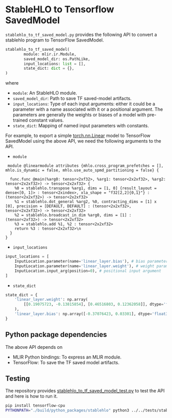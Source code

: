 # StableHLO to Tensorflow SavedModel

`stablehlo_to_tf_saved_model.py` provides the following API to convert a
stablehlo program to TensorFlow SavedModel.

```python
stablehlo_to_tf_saved_model(
        module: mlir.ir.Module,
        saved_model_dir: os.PathLike,
        input_locations: list = [],
        state_dict: dict = {},
)
```

where

* `module`: An StableHLO module.
* `saved_model_dir`: Path to save TF saved-model artifacts.
* `input_locations`: Type of each input arguments: either it could be a
  parameter with a name associated with it or a positional argument. The
  parameters are generally the weights or biases of a model with pre-trained
  constant values.
* `state_dict`: Mapping of named input parameters with constants.

For example, to export a simple
[torch.nn.Linear](https://pytorch.org/docs/stable/generated/torch.nn.Linear.html)
model to TensorFlow SavedModel using the above API, we need the following
arguments to the API.

* `module`

```mlir
 module @linearmodule attributes {mhlo.cross_program_prefetches = [], mhlo.is_dynamic = false, mhlo.use_auto_spmd_partitioning = false} {

  func.func @main(%arg0: tensor<2xf32>, %arg1: tensor<2x2xf32>, %arg2: tensor<2x2xf32>) -> tensor<2x2xf32> {
    %0 = stablehlo.transpose %arg1, dims = [1, 0] {result_layout = dense<[0, 1]> : tensor<2xindex>, xla_shape = "f32[2,2]{0,1}"} : (tensor<2x2xf32>) -> tensor<2x2xf32>
    %1 = stablehlo.dot_general %arg2, %0, contracting_dims = [1] x [0], precision = [DEFAULT, DEFAULT] : (tensor<2x2xf32>, tensor<2x2xf32>) -> tensor<2x2xf32>
    %2 = stablehlo.broadcast_in_dim %arg0, dims = [1] : (tensor<2xf32>) -> tensor<2x2xf32>
    %3 = stablehlo.add %1, %2 : tensor<2x2xf32>
    return %3 : tensor<2x2xf32>\n
  }
}
```

* `input_locations`

```python
input_locations = [
    InputLocation.parameter(name='linear_layer.bias'), # bias parameter
    InputLocation.parameter(name='linear_layer.weight'), # weight parameter
    InputLocation.input_arg(position=0), # positional input argument
]
```

* `state_dict`

```python
state_dict = {
    'linear_layer.weight': np.array(
        [[0.19075723, -0.13815854], [0.46516803, 0.12362058]], dtype='float32'
    ),
    'linear_layer.bias': np.array([-0.37076423, 0.03301], dtype='float32'),
}
```

## Python package dependencies

The above API depends on

* MLIR Python bindings: To express an MLIR module.
* TensorFlow: To save the TF saved model artifacts.

## Testing

The repository provides [stablehlo_to_tf_saved_model_test.py](https://github.com/openxla/stablehlo/blob/main/stablehlo/integrations/python/tests/[stablehlo_to_tf_saved_model_test.py)
to test the API and here is how to run it.

```sh
pip install tensorflow-cpu
PYTHONPATH="./build/python_packages/stablehlo" python3 ../../tests/stablehlo_to_tf_saved_model_test.py
```

